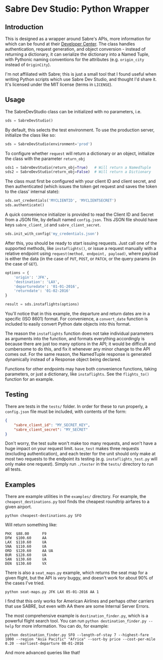 Sabre Dev Studio: Python Wrapper
==================================

## Introduction

This is designed as a wrapper around Sabre's APIs, more information for which can be found at their [Developer Center](https://developer.sabre.com/docs/read/Home). The class handles authentication, request generation, and object conversion - instead of returning a dictionary, it can serialize the dictionary into a Named Tuple, with Pythonic naming conventions for the attributes (e.g. `origin_city` instead of `OriginCity`).

I'm not affiliated with Sabre; this is just a small tool that I found useful when writing Python scripts which use Sabre Dev Studio, and thought I'd share it. It's licensed under the MIT license (terms in `LICENSE`).

## Usage

The SabreDevStudio class can be initialized with no parameters, i.e.

```python
sds = SabreDevStudio()
```

By default, this selects the test environment. To use the production server, initialize the class like so:

```python
sds = SabreDevStudio(environment='prod')
```

To configure whether `request` will return a dictionary or an object, initialize the class with the parameter `return_obj`

```python
sds1 = SabreDevStudio(return_obj=True)   # Will return a NamedTuple
sds2 = SabreDevStudio(return_obj=False)  # Will return a Dictionary
```

The class must first be configured with your client ID and client secret, and then authenticated (which issues the token get request and saves the token to the class' internal state):

```python
sds.set_credentials('MYCLIENTID', 'MYCLIENTSECRET')
sds.authenticate()
```

A quick convenience initializer is provided to read the Client ID and Secret from a JSON file, by default named `config.json`. This JSON file should have keys `sabre_client_id` and `sabre_client_secret`.

```python
sds.init_with_config('my_credentials.json')
```

After this, you should be ready to start issuing requests. Just call one of the supported methods, like `instaflights()`, or issue a request manually with a relative endpoint using `request(method, endpoint, payload)`, where payload is either the data (in the case of `PUT`, `POST`, or `PATCH`, or the query params (in the case of `GET`).

```python
options = {
    'origin': 'JFK',
    'destination': 'LAX',
    'departuredate': '01-01-2016',
    'returndate': '01-02-2016'
}

result = sds.instaflights(options)
```

You'll notice that in this example, the departure and return dates are in a specific (ISO 8601) format. For convenience, a `convert_date` function is included to easily convert Python date objects into this format.

The reason the `instaflights` function does not take individual parameters as arguments into the function, and formats everything accordingly is because there are just too many options in the API; it would be difficult and cumbersome to do this, and fix it whenever any minor change to the API comes out. For the same reason, the NamedTuple response is generated dynamically instead of a Response object being declared.

Functions for other endpoints may have both convenience functions, taking parameters, or just a dictionary, like `instaflights`. See the `flights_to()` function for an example.

## Testing

There are tests in the `tests/` folder. In order for these to run properly, a `config.json` file must be included, with contents of the form:

```json
{
	"sabre_client_id": "MY_SECRET_KEY",
	"sabre_client_secret": "MY_SECRET"
}
```

Don't worry, the test suite won't make too many requests, and won't have a huge impact on your request limit. `base_test` makes three requests (excluding authentication), and each tester for the unit should only make at most two requests to the endpoint its testing (e.g. `instaflights_test.py` will only make one request). Simply run `./tester` in the `tests/` directory to run all tests.

## Examples

There are example utilities in the `examples/` directory. For example, the `cheapest_destinations.py` tool finds the cheapest roundtrip airfares to a given airport. 

```
python cheapest-destinations.py SFO
```

Will return something like:

```
PHX  $88.00      F9
DFW  $100.60     AA
LAX  $110.60     UA
SNA  $110.60     UA
ORD  $120.60     AA UA
BUR  $128.60     UA
SAN  $130.60     UA
DEN  $130.60     VX
```

There is also a `seat_maps.py` example, which returns the seat map for a given flight, but the API is *very* buggy, and doesn't work for about 90% of the cases I've tried.

```
python seat-maps.py JFK LAX 05-01-2016 AA 1
```

I find that this only works for American Airlines and perhaps other carriers that use SABRE, but even with AA there are some Internal Server Errors.

The most comprehensive example is `destination_finder.py`, which is a powerful flight search tool. You can run `python destination_finder.py --help` for more information. You can do, for example:

```
python destination_finder.py SFO --length-of-stay 7 --highest-fare 1000 --region "Asia Pacific" "Africa" --sort-by price --cost-per-mile 0.20 --earliest-departure 08-01-2016
```

And more advanced queries like that!
